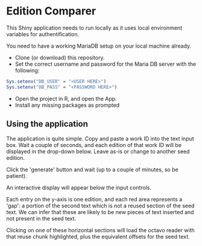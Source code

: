 # Edition Comparer 

This Shiny application needs to run locally as it uses local environment variables for authentification. 

You need to have a working MariaDB setup on your local machine already. 

- Clone (or download) this repository. 
- Set the correct username and password for the Maria DB server with the following:

```r
Sys.setenv("DB_USER" = "<USER HERE>")
Sys.setenv("DB_PASS" = "<PASSWORD HERE>")

```

- Open the project in R, and open the App. 
- Install any missing packages as prompted

## Using the application

The application is quite simple. Copy and paste a work ID into the text input box. Wait a couple of seconds, and each edition of that work ID will be displayed in the drop-down below. Leave as-is or change to another seed edition. 

Click the 'generate' button and wait (up to a couple of minutes, so be patient). 

An interactive display will appear below the input controls. 

Each entry on the y-axis is one edition, and each red area represents a 'gap': a portion of the second text which is not a reused section of the seed text. We can infer that these are likely to be new pieces of text inserted and not present in the seed text. 

Clicking on one of these horizontal sections will load the octavo reader with that reuse chunk highlighted, plus the equivalent offsets for the seed text. 
